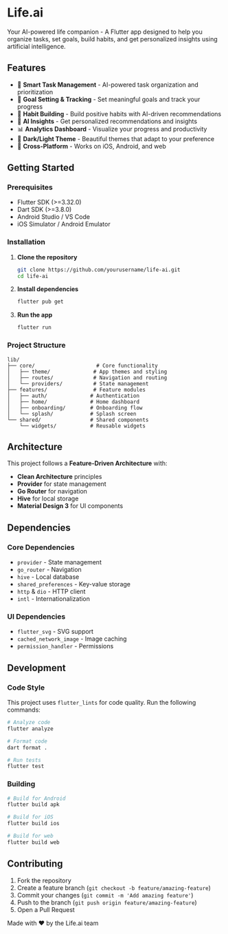 # Life.ai

Your AI-powered life companion - A Flutter app designed to help you organize tasks, set goals, build habits, and get personalized insights using artificial intelligence.

## Features

- 🎯 **Smart Task Management** - AI-powered task organization and prioritization
- 🎯 **Goal Setting & Tracking** - Set meaningful goals and track your progress
- 🔄 **Habit Building** - Build positive habits with AI-driven recommendations
- 🤖 **AI Insights** - Get personalized recommendations and insights
- 📊 **Analytics Dashboard** - Visualize your progress and productivity
- 🌙 **Dark/Light Theme** - Beautiful themes that adapt to your preference
- 📱 **Cross-Platform** - Works on iOS, Android, and web

## Getting Started

### Prerequisites

- Flutter SDK (>=3.32.0)
- Dart SDK (>=3.8.0)
- Android Studio / VS Code
- iOS Simulator / Android Emulator

### Installation

1. **Clone the repository**
   ```bash
   git clone https://github.com/yourusername/life-ai.git
   cd life-ai
   ```

2. **Install dependencies**
   ```bash
   flutter pub get
   ```

3. **Run the app**
   ```bash
   flutter run
   ```

### Project Structure

```
lib/
├── core/                    # Core functionality
│   ├── theme/              # App themes and styling
│   ├── routes/             # Navigation and routing
│   └── providers/          # State management
├── features/               # Feature modules
│   ├── auth/              # Authentication
│   ├── home/              # Home dashboard
│   ├── onboarding/        # Onboarding flow
│   └── splash/            # Splash screen
└── shared/                # Shared components
    └── widgets/           # Reusable widgets
```

## Architecture

This project follows a **Feature-Driven Architecture** with:

- **Clean Architecture** principles
- **Provider** for state management
- **Go Router** for navigation
- **Hive** for local storage
- **Material Design 3** for UI components

## Dependencies

### Core Dependencies
- `provider` - State management
- `go_router` - Navigation
- `hive` - Local database
- `shared_preferences` - Key-value storage
- `http` & `dio` - HTTP client
- `intl` - Internationalization

### UI Dependencies
- `flutter_svg` - SVG support
- `cached_network_image` - Image caching
- `permission_handler` - Permissions

## Development

### Code Style

This project uses `flutter_lints` for code quality. Run the following commands:

```bash
# Analyze code
flutter analyze

# Format code
dart format .

# Run tests
flutter test
```

### Building

```bash
# Build for Android
flutter build apk

# Build for iOS
flutter build ios

# Build for web
flutter build web
```

## Contributing

1. Fork the repository
2. Create a feature branch (`git checkout -b feature/amazing-feature`)
3. Commit your changes (`git commit -m 'Add amazing feature'`)
4. Push to the branch (`git push origin feature/amazing-feature`)
5. Open a Pull Request


Made with ❤️ by the Life.ai team
